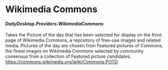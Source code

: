 # Wikimedia Commons
#### *DailyDesktop.Providers.WikimediaCommons*

Takes the Picture of the day that has been selected for display on the front page of Wikimedia Commons, a repository of free-use images and related media. Pictures of the day are chosen from Featured pictures of Commons, the finest images on Wikimedia Commons selected by community consensus from a collection of Featured picture candidates.<br />
https://commons.wikimedia.org/wiki/Commons:POTD
